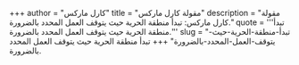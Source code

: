 +++
author = "كارل ماركس"
title = "مقولة كارل ماركس"
description = "مقولة كارل ماركس: تبدأ منطقة الحرية حيث يتوقف العمل المحدد بالضرورة."
quote = '''تبدأ منطقة الحرية حيث يتوقف العمل المحدد بالضرورة.''' 
slug = "تبدأ-منطقة-الحرية-حيث-يتوقف-العمل-المحدد-بالضرورة"
+++
تبدأ منطقة الحرية حيث يتوقف العمل المحدد بالضرورة.
